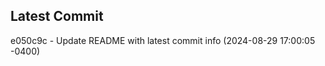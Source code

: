
## Latest Commit
e050c9c - Update README with latest commit info (2024-08-29 17:00:05 -0400) <Yunxi-Zhou>
